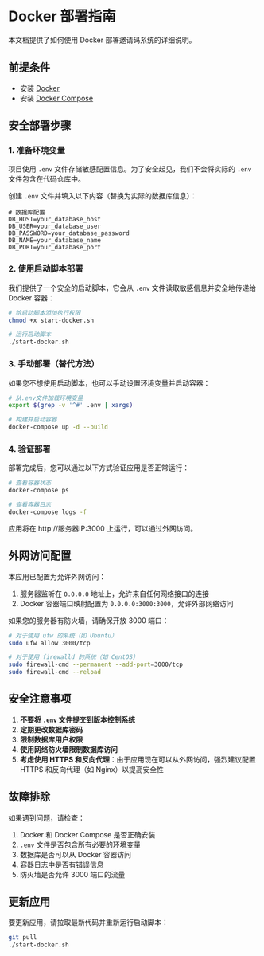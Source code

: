 # Docker 部署指南

本文档提供了如何使用 Docker 部署邀请码系统的详细说明。

## 前提条件

- 安装 [Docker](https://docs.docker.com/get-docker/)
- 安装 [Docker Compose](https://docs.docker.com/compose/install/)

## 安全部署步骤

### 1. 准备环境变量

项目使用 `.env` 文件存储敏感配置信息。为了安全起见，我们不会将实际的 `.env` 文件包含在代码仓库中。

创建 `.env` 文件并填入以下内容（替换为实际的数据库信息）：

```
# 数据库配置
DB_HOST=your_database_host
DB_USER=your_database_user
DB_PASSWORD=your_database_password
DB_NAME=your_database_name
DB_PORT=your_database_port
```

### 2. 使用启动脚本部署

我们提供了一个安全的启动脚本，它会从 `.env` 文件读取敏感信息并安全地传递给 Docker 容器：

```bash
# 给启动脚本添加执行权限
chmod +x start-docker.sh

# 运行启动脚本
./start-docker.sh
```

### 3. 手动部署（替代方法）

如果您不想使用启动脚本，也可以手动设置环境变量并启动容器：

```bash
# 从.env文件加载环境变量
export $(grep -v '^#' .env | xargs)

# 构建并启动容器
docker-compose up -d --build
```

### 4. 验证部署

部署完成后，您可以通过以下方式验证应用是否正常运行：

```bash
# 查看容器状态
docker-compose ps

# 查看容器日志
docker-compose logs -f
```

应用将在 http://服务器IP:3000 上运行，可以通过外网访问。

## 外网访问配置

本应用已配置为允许外网访问：

1. 服务器监听在 `0.0.0.0` 地址上，允许来自任何网络接口的连接
2. Docker 容器端口映射配置为 `0.0.0.0:3000:3000`，允许外部网络访问

如果您的服务器有防火墙，请确保开放 3000 端口：

```bash
# 对于使用 ufw 的系统（如 Ubuntu）
sudo ufw allow 3000/tcp

# 对于使用 firewalld 的系统（如 CentOS）
sudo firewall-cmd --permanent --add-port=3000/tcp
sudo firewall-cmd --reload
```

## 安全注意事项

1. **不要将 `.env` 文件提交到版本控制系统**
2. **定期更改数据库密码**
3. **限制数据库用户权限**
4. **使用网络防火墙限制数据库访问**
5. **考虑使用 HTTPS 和反向代理**：由于应用现在可以从外网访问，强烈建议配置 HTTPS 和反向代理（如 Nginx）以提高安全性

## 故障排除

如果遇到问题，请检查：

1. Docker 和 Docker Compose 是否正确安装
2. `.env` 文件是否包含所有必要的环境变量
3. 数据库是否可以从 Docker 容器访问
4. 容器日志中是否有错误信息
5. 防火墙是否允许 3000 端口的流量

## 更新应用

要更新应用，请拉取最新代码并重新运行启动脚本：

```bash
git pull
./start-docker.sh
``` 